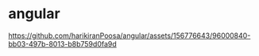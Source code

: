 # angular

https://github.com/harikiranPoosa/angular/assets/156776643/96000840-bb03-497b-8013-b8b759d0fa9d
